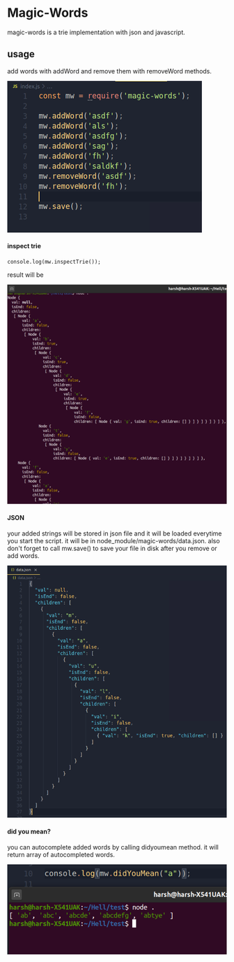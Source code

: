 # Magic-Words

magic-words is a trie implementation with json and javascript.

## usage

add words with addWord and remove them with removeWord methods.

![alt text](https://raw.githubusercontent.com/AmanParmar-git/magic-words/master/screenshots/1.png)

#### inspect trie

```
console.log(mw.inspectTrie());
```

result will be

![alt text](https://raw.githubusercontent.com/AmanParmar-git/magic-words/master/screenshots/inspectres2.png)

#### JSON

your added strings will be stored in json file and it will be loaded everytime you start the script. it will be in node_module/magic-words/data.json. also don't forget to call mw.save() to save your file in disk after you remove or add words.

![alt text](https://raw.githubusercontent.com/AmanParmar-git/magic-words/master/screenshots/data1.png)

#### did you mean?

you can autocomplete added words by calling didyoumean method. it will return array of autocompleted words.

![alt text](https://raw.githubusercontent.com/AmanParmar-git/magic-words/master/screenshots/result.png)
